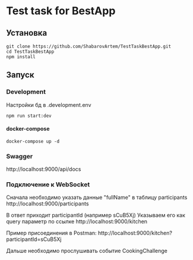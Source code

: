 # Test task for BestApp

## Установка

````
git clone https://github.com/ShabarovArtem/TestTaskBestApp.git
cd TestTaskBestApp
npm install
````

## Запуск

### Development
Настройки бд в .development.env
````
npm run start:dev
````
#### docker-compose
````
docker-compose up -d
````
### Swagger
http://localhost:9000/api/docs

### Подключение к WebSocket

Сначала необходимо указать данные "fullName" в таблицу participants
http://localhost:9000/participants

В ответ приходит participantId (например sCuB5Xj)
Указываем его как query параметр по ссылке
http://localhost:9000/kitchen

Пример присоединения в Postman: http://localhost:9000/kitchen?participantId=sCuB5Xj

Дальше необходимо прослушивать событие CookingChallenge



